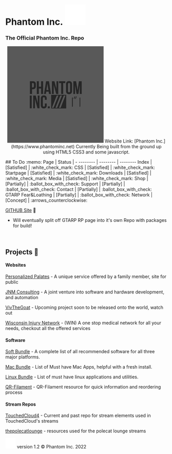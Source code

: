 #  Phantom Inc. <img src="images/phanicon-32x32.svg" />
### The Official Phantom Inc. Repo
<p align="center">
<img src="images/phantom_inc.JPG" width="300" height="300" />
 Website Link: [Phantom Inc.](https://www.phantominc.net)
Currently Being built from the ground up using HTML5 CSS3 and some javascript.
</p>
## To Do :memo:
Page | Status | -
-------- | -------- | --------
Index | [Satisfied] | :white_check_mark:
CSS | [Satisfied] | :white_check_mark:
Startpage | [Satisfied] | :white_check_mark:
Downloads | [Satisfied] | :white_check_mark:
Media | [Satisfied] | :white_check_mark:
Shop | [Partially] | :ballot_box_with_check:
Support | [Partially] | :ballot_box_with_check:
Contact | [Partially] | :ballot_box_with_check:
GTARP Fear&Loathing | [Partially] | :ballot_box_with_check:
Network | [Concept] | :arrows_counterclockwise:

[GITHUB Site](https://jeremysmai.github.io/phantominc) :test_tube:

- Will eventually split off GTARP RP page into it's own Repo with packages for build!


</br>

## Projects :open_file_folder:

#### Websites
[Personalized Palates](https://www.personalizedpalates.com) - A unique service offered by a family member, site for public

[JNM Consulting](https://jnmconsulting.org/) - A joint venture into software and hardware development, and automation

[VivTheGoat](https://github.com/jeremysmai/Vivthegoat) - Upcoming project soon to be released onto the world, watch out

[Wisconsin Injury Network](https://www.wiscinjury.com) - (WIN) A one stop medical network for all your needs, checkout all the offered services

#### Software
[Soft Bundle](https://github.com/jeremysmai/JDsSoftBundle) - A complete list of all recommended software for all three major platforms.

[Mac Bundle](https://github.com/jeremysmai/JDsMacBundle) - List of Must have Mac Apps, helpful with a fresh install.

[Linux Bundle](https://github.com/jeremysmai/JDsLinuxBundle) - List of must have linux applications and utilities.

[QR-Filament](https://github.com/jeremysmai/QR-Filament) - QR-Filament resource for quick information and reordering process

#### Stream Repos
[TouchedCloud4](https://github.com/jeremysmai/TouchedCloud4) - Current and past repo for stream elements used in TouchedCloud's streams

[thepolecatlounge](https://github.com/jeremysmai/thepolecatlounge) - resources used for the polecat lounge streams
</br>



<img src="images/phanicon-bw.svg"/> version 1.2 &copy; Phantom Inc. 2022

